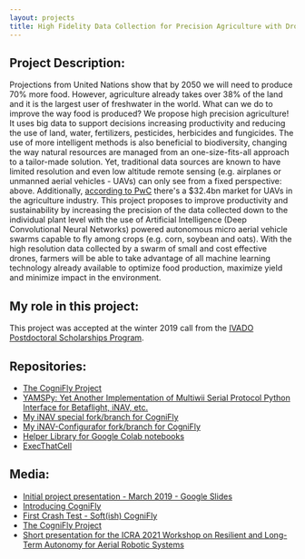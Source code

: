 ```yaml
---
layout: projects
title: High Fidelity Data Collection for Precision Agriculture with Drone Swarms
---
```

## Project Description:
Projections from United Nations show that by 2050 we will need to produce 70% more food. However, agriculture already takes over 38% of the land and it is the largest user of freshwater in the world. What can we do to improve the way food is produced? We propose high precision agriculture! It uses big data to support decisions increasing productivity and reducing the use of land, water, fertilizers, pesticides, herbicides and fungicides. The use of more intelligent methods is also beneficial to biodiversity, changing the way natural resources are managed from an one-size-fits-all approach to a tailor-made solution. Yet, traditional data sources are known to have limited resolution and even low altitude remote sensing (e.g. airplanes or unmanned aerial vehicles - UAVs) can only see from a fixed perspective: above. Additionally, [according to PwC](https://www.pwc.pl/pl/pdf/clarity-from-above-pwc.pdf) there's a $32.4bn market for UAVs in the agriculture industry. This project proposes to improve productivity and sustainability by increasing the precision of the data collected down to the individual plant level with the use of Artificial Intelligence (Deep Convolutional Neural Networks) powered autonomous micro aerial vehicle swarms capable to fly among crops (e.g. corn, soybean and oats). With the high resolution data collected by a swarm of small and cost effective drones, farmers will be able to take advantage of all machine learning technology already available to optimize food production, maximize yield and minimize impact in the environment.

## My role in this project:
This project was accepted at the winter 2019 call from the [IVADO Postdoctoral Scholarships Program](https://ivado.ca/bourses-ivado/bourses-post-doctorales-4).

## Repositories:
- [The CogniFly Project](https://github.com/thecognifly)
- [YAMSPy: Yet Another Implementation of Multiwii Serial Protocol Python Interface for Betaflight, iNAV, etc.](https://github.com/thecognifly/YAMSPy)
- [My iNAV special fork/branch for CogniFly](https://github.com/ricardodeazambuja/inav/tree/CogniFly)
- [My iNAV-Configurafor fork/branch for CogniFly](https://github.com/ricardodeazambuja/inav-configurator/tree/CogniFly)
- [Helper Library for Google Colab notebooks](https://github.com/ricardodeazambuja/colab_utils/)
- [ExecThatCell](https://github.com/ricardodeazambuja/ExecThatCell)

## Media:
- [Initial project presentation - March 2019 - Google Slides](https://docs.google.com/presentation/d/e/2PACX-1vQ2YWTRja1LYUHj7--aUaX-n0YumZSziqzIluXOQMkIef_uZ9QHN97EYvxA_0XUGMylFfSK3vfGfqBy/pub?start=true&loop=false&delayms=5000)
- [Introducing CogniFly](https://www.youtube.com/watch?v=FD6tcLzJMEg)  
- [First Crash Test - Soft(ish) CogniFly](https://www.youtube.com/watch?v=8hi-tnYzGf4)
- [The CogniFly Project](https://thecognifly.github.io/)
- [Short presentation for the ICRA 2021 Workshop on Resilient and Long-Term Autonomy for Aerial Robotic Systems](https://www.youtube.com/watch?v=fsle7ZF_Qh4)
